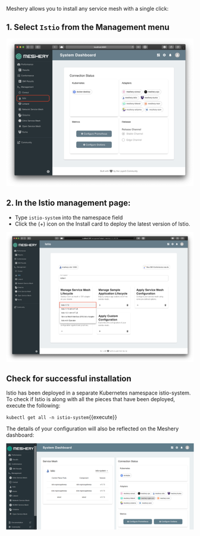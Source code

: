 Meshery allows you to install any service mesh with a single click:

## 1. Select `Istio` from the Management menu

![Meshery adapter for Istio](./assets/istio-adapter.png)

## 2. In the Istio management page:

- Type `istio-system` into the namespace field
- Click the (+) icon on the Install card to deploy the latest version of Istio.

![Install Istio using Meshery](./assets/install-istio.png)

## Check for successful installation

Istio has been deployed in a separate Kubernetes namespace istio-system. To check if Istio is along with all the pieces that have been deployed, execute the following:

`kubectl get all -n istio-system`{{execute}}

The details of your configuration will also be reflected on the Meshery dashboard:

![Istio installed](./assets/istio-installed.png)
